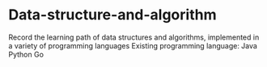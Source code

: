 # Data-structure-and-algorithm
Record the learning path of data structures and algorithms, implemented in a variety of programming languages
Existing programming language: Java Python Go 
